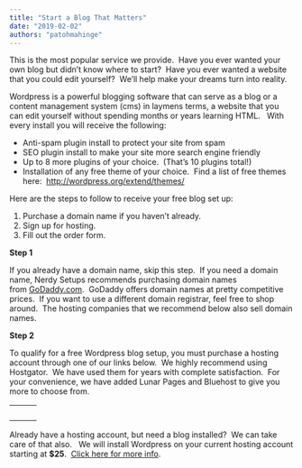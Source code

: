 ```yaml
---
title: "Start a Blog That Matters"
date: "2019-02-02"
authors: "patohmahinge"
---
```


This is the most popular service we provide.  Have you ever wanted your own blog but didn’t know where to start?  Have you ever wanted a website that you could edit yourself?  We’ll help make your dreams turn into reality. 

Wordpress is a powerful blogging software that can serve as a blog or a content management system (cms) in laymens terms, a website that you can edit yourself without spending months or years learning HTML.   With every install you will receive the following:

- Anti-spam plugin install to protect your site from spam
- SEO plugin install to make your site more search engine friendly
- Up to 8 more plugins of your choice.  (That’s 10 plugins total!)
- Installation of any free theme of your choice.  Find a list of free themes here:  http://wordpress.org/extend/themes/

Here are the steps to follow to receive your free blog set up:

1. Purchase a domain name if you haven’t already.
2. Sign up for hosting.
3. Fill out the order form.

**Step 1**

If you already have a domain name, skip this step.  If you need a domain name, Nerdy Setups recommends purchasing domain names from [GoDaddy.com](https://web.archive.org/web/20090728163050/http://www.kqzyfj.com/g7116iqzwqyDHIKMLKLDFEHLMIEK).  GoDaddy offers domain names at pretty competitive prices.  If you want to use a different domain registrar, feel free to shop around.  The hosting companies that we recommend below also sell domain names.

**Step 2**

To qualify for a free Wordpress blog setup, you must purchase a hosting account through one of our links below.  We highly recommend using Hostgator.  We have used them for years with complete satisfaction.  For your convenience, we have added Lunar Pages and Bluehost to give you more to choose from.

<table class="wp-block-table"><tbody><tr><td><br></td><td><br></td><td><br></td></tr><tr></tr></tbody></table>

Already have a hosting account, but need a blog installed?  We can take care of that also.   We will install Wordpress on your current hosting account starting at **$25**.  [Click here for more info](https://web.archive.org/web/20090728163050/http://nerdysetups.com/wordpress-services/).
